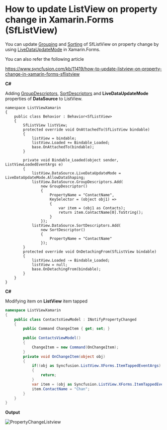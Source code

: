 # How to update ListView on property change in Xamarin.Forms (SfListView)

You can update [Grouping](https://help.syncfusion.com/xamarin/listview/grouping?) and [Sorting](https://help.syncfusion.com/xamarin/listview/sorting?) of SfListView on property change by using [LiveDataUpdateMode](https://help.syncfusion.com/cr/xamarin/Syncfusion.DataSource.Portable~Syncfusion.DataSource.DataSource~LiveDataUpdateMode.html?) in Xamarin.Forms.

You can also refer the following article

https://www.syncfusion.com/kb/11419/how-to-update-listview-on-property-change-in-xamarin-forms-sflistview 

**C#**

Adding [GroupDescriptors](https://help.syncfusion.com/cr/xamarin/Syncfusion.DataSource.Portable~Syncfusion.DataSource.DataSource~GroupDescriptors.html?), [SortDescriptors](https://help.syncfusion.com/cr/xamarin/Syncfusion.DataSource.Portable~Syncfusion.DataSource.DataSource~SortDescriptors.html?) and **LiveDataUpdateMode** properties of **DataSource** to ListView.
```
namespace ListViewXamarin
{
    public class Behavior : Behavior<SfListView>
    {
        SfListView listView;
        protected override void OnAttachedTo(SfListView bindable)
        {
            listView = bindable;
            listView.Loaded += Bindable_Loaded;
            base.OnAttachedTo(bindable);
        }
 
        private void Bindable_Loaded(object sender, ListViewLoadedEventArgs e)
        {
            listView.DataSource.LiveDataUpdateMode = LiveDataUpdateMode.AllowDataShaping;
            listView.DataSource.GroupDescriptors.Add(
                new GroupDescriptor()
                {
                    PropertyName = "ContactName",
                    KeySelector = (object obj1) =>
                    {
                        var item = (obj1 as Contacts);
                        return item.ContactName[0].ToString();
                    }
                });
            listView.DataSource.SortDescriptors.Add(
                new SortDescriptor()
                {
                    PropertyName = "ContactName"
                });
        }
        protected override void OnDetachingFrom(SfListView bindable)
        {
            listView.Loaded -= Bindable_Loaded;
            listView = null;
            base.OnDetachingFrom(bindable);
        }
    }
}
```
**C#**

Modifying item on **ListView** item tapped
``` c#
namespace ListViewXamarin
{
    public class ContactsViewModel : INotifyPropertyChanged
    {
        public Command ChangeItem { get; set; }
 
        public ContactsViewModel()
        {
            ChangeItem = new Command(OnChangeItem);
        }
        private void OnChangeItem(object obj)
        {
            if((obj as Syncfusion.ListView.XForms.ItemTappedEventArgs).ItemType == ItemType.GroupHeader)
            {
                return;
            }
            var item = (obj as Syncfusion.ListView.XForms.ItemTappedEventArgs).ItemData as Contacts;
            item.ContactName = "Chan";
        }
    }
}
```
**Output**

![PropertyChangeListview](https://github.com/SyncfusionExamples/listview-property-change-update-xamarin/blob/master/Screenshots/PropertyChanegListview.gif)
